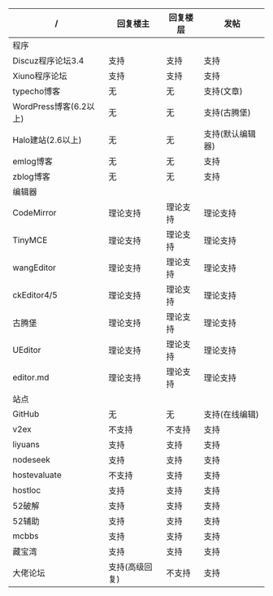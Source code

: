| /                  | 回复楼主     | 回复楼层 | 发帖       |
|--------------------|----------|------|----------|
| 程序                 |
| Discuz程序论坛3.4      | 支持       | 支持   | 支持       |
| Xiuno程序论坛          | 支持       | 支持   | 支持       |
| typecho博客          | 无        | 无    | 支持(文章)   |
| WordPress博客(6.2以上) | 无        | 无    | 支持(古腾堡)  |
| Halo建站(2.6以上) | 无        | 无    | 支持(默认编辑器)  |
| emlog博客 | 无        | 无    | 支持  |
| zblog博客 | 无        | 无    | 支持  |
| 编辑器                |
| CodeMirror         | 理论支持     | 理论支持 | 理论支持     |
| TinyMCE            | 理论支持     | 理论支持 | 理论支持     |
| wangEditor         | 理论支持     | 理论支持 | 理论支持     |
| ckEditor4/5        | 理论支持     | 理论支持 | 理论支持     |
| 古腾堡                | 理论支持     | 理论支持 | 理论支持     |
| UEditor                | 理论支持     | 理论支持 | 理论支持     |
| editor.md                | 理论支持     | 理论支持 | 理论支持     |
| 站点                 |
| GitHub             | 无        | 无    | 支持(在线编辑) |
| v2ex               | 不支持      | 不支持  | 支持       |
| liyuans            | 支持       | 支持   | 支持       |
| nodeseek           | 支持       | 支持   | 支持       |
| hostevaluate       | 不支持      | 支持   | 支持       |
| hostloc            | 支持       | 支持   | 支持       |
| 52破解               | 支持       | 支持   | 支持       |
| 52辅助               | 支持       | 支持   | 支持       |
| mcbbs              | 支持       | 支持   | 支持       |
| 藏宝湾                | 支持       | 支持   | 支持       |
| 大佬论坛               | 支持(高级回复) | 不支持  | 支持       |
